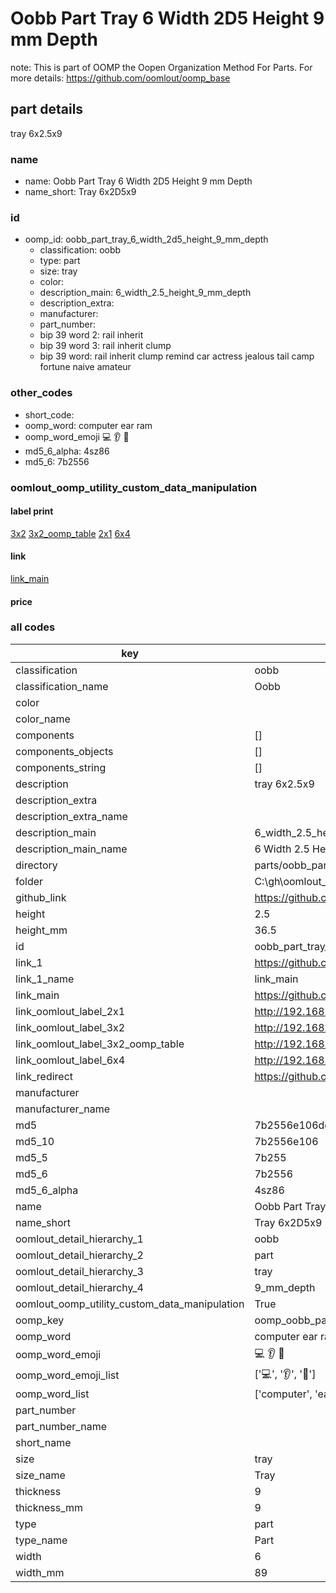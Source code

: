 # Oobb Part Tray 6 Width 2D5 Height 9 mm Depth  

note: This is part of OOMP the Oopen Organization Method For Parts. For more details: https://github.com/oomlout/oomp_base

##  part details
  



tray 6x2.5x9



### name
* name: Oobb Part Tray 6 Width 2D5 Height 9 mm Depth
* name_short: Tray 6x2D5x9 
### id
* oomp_id: oobb_part_tray_6_width_2d5_height_9_mm_depth
  * classification: oobb
  * type: part
  * size: tray
  * color: 
  * description_main: 6_width_2.5_height_9_mm_depth
  * description_extra: 
  * manufacturer: 
  * part_number: 
  * bip 39 word 2: rail inherit
  * bip 39 word 3: rail inherit clump
  * bip 39 word: rail inherit clump remind car actress jealous tail camp fortune naive amateur

### other_codes
* short_code: 
* oomp_word: computer ear ram
* oomp_word_emoji :computer: :ear: :ram:
* md5_6_alpha: 4sz86
* md5_6: 7b2556






### oomlout_oomp_utility_custom_data_manipulation
#### label print
[3x2](http://192.168.1.245:1112/?label=oomp%204sz86)
[3x2_oomp_table](http://192.168.1.108:1112/?label=oomp%204sz86)
[2x1](http://192.168.1.242:1112/?label=oomp%204sz86)
[6x4](http://192.168.1.55:1112/?label=oomp%204sz86)    

#### link

[link_main](https://github.com/oomlout/oomlout_oobb_version_4_generated_parts/tree/main/navigation_oomp/oobb/part/tray/6_width_2.5_height_9_mm_depth/part)                              

#### price







### all codes 
| key | value |  
| --- | --- |  
| classification | oobb |  
| classification_name | Oobb |  
| color |  |  
| color_name |  |  
| components | [] |  
| components_objects | [] |  
| components_string | [] |  
| description | tray 6x2.5x9 |  
| description_extra |  |  
| description_extra_name |  |  
| description_main | 6_width_2.5_height_9_mm_depth |  
| description_main_name | 6 Width 2.5 Height 9 mm Depth |  
| directory | parts/oobb_part_tray_6_width_2d5_height_9_mm_depth |  
| folder | C:\gh\oomlout_oobb_version_4_generated_parts\parts\oobb_part_tray_6_width_2d5_height_9_mm_depth |  
| github_link | https://github.com/oomlout/oomlout_oomp_part_src/tree/main/parts/oobb_part_tray_6_width_2d5_height_9_mm_depth |  
| height | 2.5 |  
| height_mm | 36.5 |  
| id | oobb_part_tray_6_width_2d5_height_9_mm_depth |  
| link_1 | https://github.com/oomlout/oomlout_oobb_version_4_generated_parts/tree/main/navigation_oomp/oobb/part/tray/6_width_2.5_height_9_mm_depth/part |  
| link_1_name | link_main |  
| link_main | https://github.com/oomlout/oomlout_oobb_version_4_generated_parts/tree/main/navigation_oomp/oobb/part/tray/6_width_2.5_height_9_mm_depth/part |  
| link_oomlout_label_2x1 | http://192.168.1.242:1112/?label=oomp%204sz86 |  
| link_oomlout_label_3x2 | http://192.168.1.245:1112/?label=oomp%204sz86 |  
| link_oomlout_label_3x2_oomp_table | http://192.168.1.108:1112/?label=oomp%204sz86 |  
| link_oomlout_label_6x4 | http://192.168.1.55:1112/?label=oomp%204sz86 |  
| link_redirect | https://github.com/oomlout/oomlout_oobb_version_4_generated_parts/tree/main/parts/oobb_tray_06_2d5_09 |  
| manufacturer |  |  
| manufacturer_name |  |  
| md5 | 7b2556e106dd4ef00b112b5c589cf587 |  
| md5_10 | 7b2556e106 |  
| md5_5 | 7b255 |  
| md5_6 | 7b2556 |  
| md5_6_alpha | 4sz86 |  
| name | Oobb Part Tray 6 Width 2D5 Height 9 mm Depth |  
| name_short | Tray 6x2D5x9  |  
| oomlout_detail_hierarchy_1 | oobb |  
| oomlout_detail_hierarchy_2 | part |  
| oomlout_detail_hierarchy_3 | tray |  
| oomlout_detail_hierarchy_4 | 9_mm_depth |  
| oomlout_oomp_utility_custom_data_manipulation | True |  
| oomp_key | oomp_oobb_part_tray_6_width_2d5_height_9_mm_depth |  
| oomp_word | computer ear ram |  
| oomp_word_emoji | :computer: :ear: :ram: |  
| oomp_word_emoji_list | [':computer:', ':ear:', ':ram:'] |  
| oomp_word_list | ['computer', 'ear', 'ram'] |  
| part_number |  |  
| part_number_name |  |  
| short_name |  |  
| size | tray |  
| size_name | Tray |  
| thickness | 9 |  
| thickness_mm | 9 |  
| type | part |  
| type_name | Part |  
| width | 6 |  
| width_mm | 89 |  
